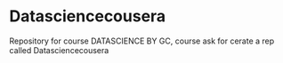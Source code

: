 # Datasciencecousera
Repository for course DATASCIENCE
 BY GC, course ask for cerate a rep called Datasciencecousera
